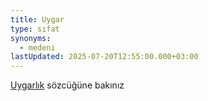 ```yaml
---
title: Uygar
type: sıfat
synonyms:
  - medeni
lastUpdated: 2025-07-20T12:55:00.000+03:00
---
```

[Uygarlık](/sozluk/uygarlık) sözcüğüne bakınız
